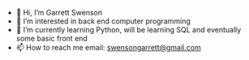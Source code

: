 - 👋 Hi, I’m Garrett Swenson
- 👀 I’m interested in back end computer programming
- 🌱 I’m currently learning Python, will be learning SQL and eventually some basic front end
- 📫 How to reach me email: swensongarrett@gmail.com

<!---
grizzleswens/grizzleswens is a ✨ special ✨ repository because its `README.md` (this file) appears on your GitHub profile.
You can click the Preview link to take a look at your changes.
--->
